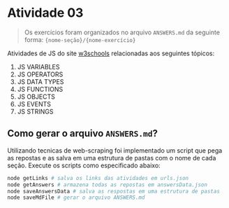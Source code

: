 # Atividade 03

> Os exercícios foram organizados no arquivo `ANSWERS.md` da seguinte forma: `{nome-seção}/{nome-exercício}`

Atividades de JS do site [w3schools]('https://www.w3schools.com/js/exercise_js.asp') relacionadas aos seguintes tópicos:

1. JS VARIABLES
2. JS OPERATORS
3. JS DATA TYPES
4. JS FUNCTIONS
5. JS OBJECTS
6. JS EVENTS
7. JS STRINGS

## Como gerar o arquivo `ANSWERS.md`?

Utilizando tecnicas de web-scraping foi implementado um script que pega as repostas e as salva em uma estrutura de pastas com o nome de cada seção. Execute os scripts como especificado abaixo:

```bash
node getLinks # salva os links das atividades em urls.json
node getAnswers # armazena todas as repostas em answersData.json
node saveAnswersData # salva as respostas em uma estrutura de pastas
node saveMdFile # gerar o arquivo ANSWERS.md
```